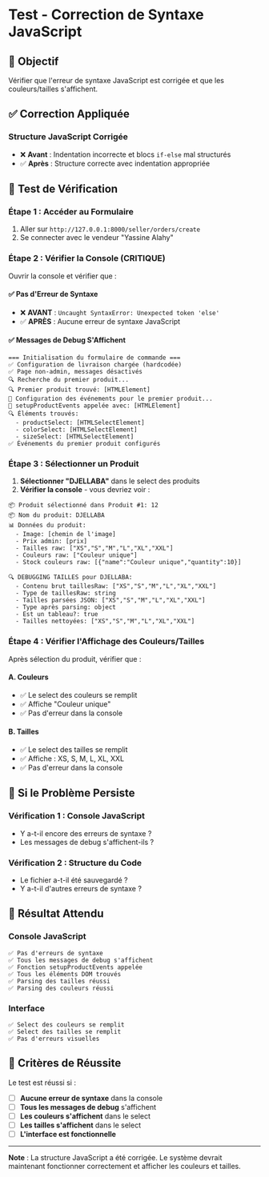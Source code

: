 # Test - Correction de Syntaxe JavaScript

## 🎯 Objectif
Vérifier que l'erreur de syntaxe JavaScript est corrigée et que les couleurs/tailles s'affichent.

## ✅ Correction Appliquée

### **Structure JavaScript Corrigée**
- ❌ **Avant** : Indentation incorrecte et blocs `if-else` mal structurés
- ✅ **Après** : Structure correcte avec indentation appropriée

## 🧪 Test de Vérification

### **Étape 1 : Accéder au Formulaire**
1. Aller sur `http://127.0.0.1:8000/seller/orders/create`
2. Se connecter avec le vendeur "Yassine Alahy"

### **Étape 2 : Vérifier la Console (CRITIQUE)**
Ouvrir la console et vérifier que :

#### **✅ Pas d'Erreur de Syntaxe**
- ❌ **AVANT** : `Uncaught SyntaxError: Unexpected token 'else'`
- ✅ **APRÈS** : Aucune erreur de syntaxe JavaScript

#### **✅ Messages de Debug S'Affichent**
```
=== Initialisation du formulaire de commande ===
✅ Configuration de livraison chargée (hardcodée)
✅ Page non-admin, messages désactivés
🔍 Recherche du premier produit...
🔍 Premier produit trouvé: [HTMLElement]
🔧 Configuration des événements pour le premier produit...
🚀 setupProductEvents appelée avec: [HTMLElement]
🔍 Éléments trouvés:
  - productSelect: [HTMLSelectElement]
  - colorSelect: [HTMLSelectElement]
  - sizeSelect: [HTMLSelectElement]
✅ Événements du premier produit configurés
```

### **Étape 3 : Sélectionner un Produit**
1. **Sélectionner "DJELLABA"** dans le select des produits
2. **Vérifier la console** - vous devriez voir :

```
📦 Produit sélectionné dans Produit #1: 12
📦 Nom du produit: DJELLABA
📊 Données du produit:
  - Image: [chemin de l'image]
  - Prix admin: [prix]
  - Tailles raw: ["XS","S","M","L","XL","XXL"]
  - Couleurs raw: ["Couleur unique"]
  - Stock couleurs raw: [{"name":"Couleur unique","quantity":10}]

🔍 DEBUGGING TAILLES pour DJELLABA:
  - Contenu brut taillesRaw: ["XS","S","M","L","XL","XXL"]
  - Type de taillesRaw: string
  - Tailles parsées JSON: ["XS","S","M","L","XL","XXL"]
  - Type après parsing: object
  - Est un tableau?: true
  - Tailles nettoyées: ["XS","S","M","L","XL","XXL"]
```

### **Étape 4 : Vérifier l'Affichage des Couleurs/Tailles**
Après sélection du produit, vérifier que :

#### **A. Couleurs**
- ✅ Le select des couleurs se remplit
- ✅ Affiche "Couleur unique"
- ✅ Pas d'erreur dans la console

#### **B. Tailles**
- ✅ Le select des tailles se remplit
- ✅ Affiche : XS, S, M, L, XL, XXL
- ✅ Pas d'erreur dans la console

## 🚨 Si le Problème Persiste

### **Vérification 1 : Console JavaScript**
- Y a-t-il encore des erreurs de syntaxe ?
- Les messages de debug s'affichent-ils ?

### **Vérification 2 : Structure du Code**
- Le fichier a-t-il été sauvegardé ?
- Y a-t-il d'autres erreurs de syntaxe ?

## 📝 Résultat Attendu

### **Console JavaScript**
```
✅ Pas d'erreurs de syntaxe
✅ Tous les messages de debug s'affichent
✅ Fonction setupProductEvents appelée
✅ Tous les éléments DOM trouvés
✅ Parsing des tailles réussi
✅ Parsing des couleurs réussi
```

### **Interface**
```
✅ Select des couleurs se remplit
✅ Select des tailles se remplit
✅ Pas d'erreurs visuelles
```

## 🎯 Critères de Réussite

Le test est réussi si :
- [ ] **Aucune erreur de syntaxe** dans la console
- [ ] **Tous les messages de debug** s'affichent
- [ ] **Les couleurs s'affichent** dans le select
- [ ] **Les tailles s'affichent** dans le select
- [ ] **L'interface est fonctionnelle**

---

**Note** : La structure JavaScript a été corrigée. Le système devrait maintenant fonctionner correctement et afficher les couleurs et tailles.
